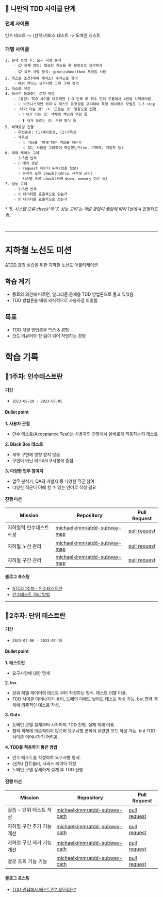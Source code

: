 ## 🥊 나만의 TDD 사이클 단계

### 전체 사이클
인수 테스트 -> (선택)서비스 테스트 -> 도메인 테스트

### 개별 사이클

```
1. 문제 정의 후, 요구 사항 분석
    - 📋 문제 정의: 필요한 기능을 한 문장으로 요약하기
    - 📋 요구 사항 분석: given/when/then 프레임 사용
2. 테스트 조건(해피 케이스) 주석으로 정의
    - 예외 케이스 생각나면 그때 그때 정리
3. 테스트 작성
4. 테스트 통과하는 로직 작성
    - (유연) TDD 사이클 대로라면 1~3 반복 후 최소 단위 모듈에서 4번을 시작해야함.
    - ✅ 비즈니스적인 의미 & 테스트 유용성을 고려하여 특정 레이어의 모듈은 1~3 skip
    - '내가 아는 것' -> '모르는 것' 방향으로 진행.
      - ❗ 내가 아는 것: 객체의 책임과 역할 등
      - ❓ 내가 모르는 것: 구현 방식 등
5. 리팩토링 진행
    - 우선순위: (1)재사용성, (2)가독성
    - 가독성
      - 💥 기능을 '명세'하는 역할을 하는가
      - 💥 읽는 사람을 고려하여 작성했는가(ex. 기획자, 개발자 등)
6. 예외 케이스 고려
    - 1~5번 반복
    - 🌟 예외 상황
      - request 데이터 누락(인증 정보)
      - 논리적 오류 check(비즈니스 규칙에 근거)
      - 시스템 오류 check(서버 down, memory 이슈 등)
7. 성능 고려
    - 1~6번 반복
    - ⏰ 데이터를 효율적으로 읽는가
    - ⏰ 데이터를 효율적으로 쓰는가
```

_* '5. 시스템 오류 check'와 '7. 성능 고려'는 개발 경험이 쌓임에 따라 1번에서 진행되도 함._

<br>

---

# 지하철 노선도 미션
[ATDD 강의](https://edu.nextstep.camp/c/R89PYi5H) 실습을 위한 지하철 노선도 애플리케이션

## 학습 계기
- 동료의 의견에 따르면, 알고리즘 문제를 TDD 방법론으로 풀고 있었음.
- TDD 방법론을 배워 의식적으로 사용하길 희망함.

## 목표
- TDD 개발 방법론을 학습 & 경험
- 코드 리뷰어와 한 팀이 되어 작업하는 경험

# 학습 기록
## 💛1주차: 인수테스트란
#### **기간**
- ```2023-06-29 - 2023-07-05```

#### Bullet point
**1. 사용자 관점**
   - 인수 테스트(Acceptance Test)는 사용자의 관점에서 올바르게 작동하는지 테스트

**2. Black Box 테스트**
   - 세부 구현에 영향 받지 않음
   - 구현이 아닌 의도&요구사항에 중점 

**3. 다양한 업무 참여자**
   - 업무 분석가, QA와 개발자 등 다양한 직군 참여
   - 다양한 직군이 이해 할 수 있는 언어로 작성 필요

#### 진행 미션
|Mission|Repository|Pull Request|
|------|---|---|
|지하철역 인수테스트 작성|[michaelkimm/atdd-subway-map](https://github.com/michaelkimm/atdd-subway-map)|[pull request](https://github.com/next-step/atdd-subway-map/pull/853)|
|지하철 노선 관리|[michaelkimm/atdd-subway-map](https://github.com/michaelkimm/atdd-subway-map)|[pull request](https://github.com/next-step/atdd-subway-map/pull/885)|
|지하철 구간 관리|[michaelkimm/atdd-subway-map](https://github.com/michaelkimm/atdd-subway-map)|[pull request](https://github.com/next-step/atdd-subway-map/pull/945)|


#### 블로그 포스팅
- [ATDD 1주차 - 인수테스트란](https://excellent-snowshoe-c4c.notion.site/nextstep-ATDD-1-1e57b40067a84f459e57002e7ebe68eb?pvs=4)
- [인수테스트 격리 방법](https://excellent-snowshoe-c4c.notion.site/d8ff59f41eaa4f7c90b8c2c527d91ab6?pvs=4)

---

## 🧡2주차: 단위 테스트란
#### **기간**
- ```2023-07-06 - 2023-07-19```

#### Bullet point
**1. 테스트란**
   - 요구사항에 대한 명세

**2. <Outside->In>**
   - 상위 레벨 레이어의 테스트 부터 작성하는 방식. 테스트 더블 이용.
   - TDD 사이클 이어나가기 용이, 도메인 이해도 낮아도 테스트 작성 가능. but 협력 객체에 의존적인 테스트 작성.

**3. <Inside->Out>**
   - 도메인 모델 설계부터 시작하여 TDD 진행. 실제 객체 이용.
   - 협력 객체에 의존적이지 않으며 요구사항 변화에 유연한 코드 작성 가능. but TDD 사이클 이어나가기 어려움.

**4. TDD를 적용하기 좋은 방법**
   - 인수 테스트를 작성하여 요구사항 명세.
   - (선택) 컨트롤러, 서비스 레이어 작성
   - 도메인 모델 상세하게 설계 후 TDD 진행

#### 진행 미션
|Mission|Repository|Pull Request|
|------|---|---|
|실습 - 단위 테스트 작성|[michaelkimm/atdd-subway-path](https://github.com/michaelkimm/atdd-subway-path)|[pull request](https://github.com/next-step/atdd-subway-path/pull/600)|
|지하철 구간 추가 기능 개선|[michaelkimm/atdd-subway-path](https://github.com/michaelkimm/atdd-subway-path)|[pull request](https://github.com/next-step/atdd-subway-path/pull/610)|
|지하철 구간 제거 기능 개선|[michaelkimm/atdd-subway-path](https://github.com/michaelkimm/atdd-subway-path)|[pull request](https://github.com/next-step/atdd-subway-path/pull/610)|
|경로 조회 기능 기능|[michaelkimm/atdd-subway-path](https://github.com/michaelkimm/atdd-subway-path)|[pull request](https://github.com/next-step/atdd-subway-path/pull/623#issuecomment-1646744866)|


#### 블로그 포스팅
- [TDD 관점에서 테스트란? 장단점은?](https://ujkim-game.tistory.com/100)
